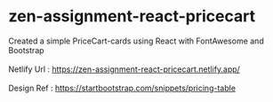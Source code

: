 # zen-assignment-react-pricecart

Created a simple PriceCart-cards using React with FontAwesome and Bootstrap
<br><br>
Netlify Url : https://zen-assignment-react-pricecart.netlify.app/
<br><br>
Design Ref : https://startbootstrap.com/snippets/pricing-table
